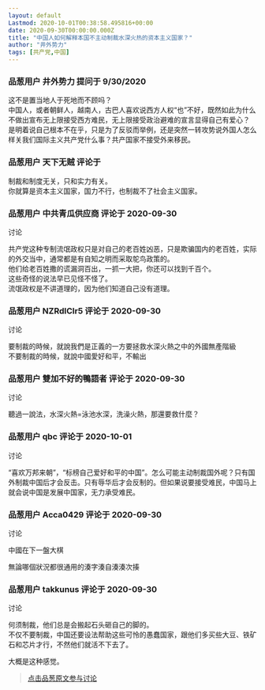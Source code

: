```yaml
---
layout: default
Lastmod: 2020-10-01T00:38:58.495816+00:00
date: 2020-09-30T00:00:00.000Z
title: "中国人如何解释本国不主动制裁水深火热的资本主义国家？"
author: "井外势力"
tags: [共产党,中国]
---
```



### 品葱用户 **井外势力** 提问于 9/30/2020
    
这不是置当地人于死地而不顾吗？  
中国人，或者朝鲜人，越南人，古巴人喜欢说西方人权“也”不好，既然如此为什么不做出宣布无上限接受西方难民，无上限接受政治避难的宣言显得自己有爱心？  
是明着说自己根本不在乎，只是为了反驳而举例，还是突然一转攻势说外国人怎么样关我们国际主义共产党什么事？共产国家不接受外来移民。
    
                

### 品葱用户 **天下无贼** 评论于 
        
制裁和制度无关，只和实力有关。  
你就算是资本主义国家，国力不行，也制裁不了社会主义国家。
        
                

### 品葱用户 **中共青瓜供应商** 评论于 2020-09-30
讨论

        
共产党这种专制流氓政权只是对自己的老百姓凶恶，只是欺骗国内的老百姓，实际的外交当中，通常都是有自知之明而采取鸵鸟政策的。  
他们给老百姓撒的谎漏洞百出，一抓一大把，你还可以找到千百个。  
这些奇怪的说法早已见怪不怪了。  
流氓政权是不讲道理的，因为他们知道自己没有道理。
        
                

### 品葱用户 **NZRdlClr5** 评论于 2020-09-30
讨论

        
要制裁的時候，就說我們是正義的一方要拯救水深火熱之中的外國無產階級  
不要制裁的時候，就說中國愛好和平，不輸出
        
                

### 品葱用户 **雙加不好的鴨語者** 评论于 2020-09-30
讨论

        
聽過一說法，水深火熱=泳池水深，洗澡火熱，那還要救什麼？
        
                

### 品葱用户 **qbc** 评论于 2020-10-01
讨论

        
“喜欢万邦来朝”，“标榜自己爱好和平的中国”。怎么可能主动制裁国外呢？只有国外制裁中国后才会反击。只有辱华后才会反制的。但如果说要接受难民，中国马上就会说中国是发展中国家，无力承受难民。
        
                

### 品葱用户 **Acca0429** 评论于 2020-09-30
讨论

        
中國在下一盤大棋  
  
無論哪個狀況都很通用的湊字湊自湊湊次揍
        
                

### 品葱用户 **takkunus** 评论于 2020-09-30
讨论

        
何须制裁，他们总是会搬起石头砸自己的脚的。  
不仅不要制裁，中国还要设法帮助这些可怜的愚蠢国家，跟他们多买些大豆、铁矿石和芯片才行，不然他们就活不下去了。  
  
大概是这种感觉。
        
                





> [点击品葱原文参与讨论](https://pincong.rocks/question/31606)

